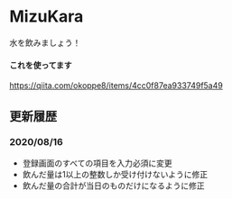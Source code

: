 # MizuKara

水を飲みましょう！

#### これを使ってます

https://qiita.com/okoppe8/items/4cc0f87ea933749f5a49

## 更新履歴

### 2020/08/16
- 登録画面のすべての項目を入力必須に変更
- 飲んだ量は1以上の整数しか受け付けないように修正
- 飲んだ量の合計が当日のものだけになるように修正

